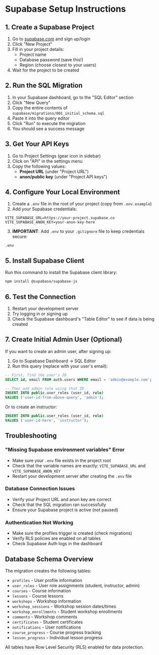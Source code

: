 # Supabase Setup Instructions

## 1. Create a Supabase Project

1. Go to [supabase.com](https://supabase.com) and sign up/login
2. Click "New Project"
3. Fill in your project details:
   - Project name
   - Database password (save this!)
   - Region (choose closest to your users)
4. Wait for the project to be created

## 2. Run the SQL Migration

1. In your Supabase dashboard, go to the "SQL Editor" section
2. Click "New Query"
3. Copy the entire contents of `supabase/migrations/001_initial_schema.sql`
4. Paste it into the query editor
5. Click "Run" to execute the migration
6. You should see a success message

## 3. Get Your API Keys

1. Go to Project Settings (gear icon in sidebar)
2. Click on "API" in the settings menu
3. Copy the following values:
   - **Project URL** (under "Project URL")
   - **anon/public key** (under "Project API keys")

## 4. Configure Your Local Environment

1. Create a `.env` file in the root of your project (copy from `.env.example`)
2. Add your Supabase credentials:

```env
VITE_SUPABASE_URL=https://your-project.supabase.co
VITE_SUPABASE_ANON_KEY=your-anon-key-here
```

3. **IMPORTANT**: Add `.env` to your `.gitignore` file to keep credentials secure:

```
.env
```

## 5. Install Supabase Client

Run this command to install the Supabase client library:

```bash
npm install @supabase/supabase-js
```

## 6. Test the Connection

1. Restart your development server
2. Try logging in or signing up
3. Check the Supabase dashboard's "Table Editor" to see if data is being created

## 7. Create Initial Admin User (Optional)

If you want to create an admin user, after signing up:

1. Go to Supabase Dashboard → SQL Editor
2. Run this query (replace with your user's email):

```sql
-- First, find the user's ID
SELECT id, email FROM auth.users WHERE email = 'admin@example.com';

-- Then add admin role using that ID
INSERT INTO public.user_roles (user_id, role)
VALUES ('user-id-from-above-query', 'admin');
```

Or to create an instructor:

```sql
INSERT INTO public.user_roles (user_id, role)
VALUES ('user-id-here', 'instructor');
```

## Troubleshooting

### "Missing Supabase environment variables" Error
- Make sure your `.env` file exists in the project root
- Check that the variable names are exactly: `VITE_SUPABASE_URL` and `VITE_SUPABASE_ANON_KEY`
- Restart your development server after creating the `.env` file

### Database Connection Issues
- Verify your Project URL and anon key are correct
- Check that the SQL migration ran successfully
- Ensure your Supabase project is active (not paused)

### Authentication Not Working
- Make sure the profiles trigger is created (check migrations)
- Verify RLS policies are enabled on all tables
- Check Supabase Auth logs in the dashboard

## Database Schema Overview

The migration creates the following tables:
- `profiles` - User profile information
- `user_roles` - User role assignments (student, instructor, admin)
- `courses` - Course information
- `lessons` - Course lessons
- `workshops` - Workshop information
- `workshop_sessions` - Workshop session dates/times
- `workshop_enrollments` - Student workshop enrollments
- `comments` - Workshop comments
- `certificates` - Student certificates
- `notifications` - User notifications
- `course_progress` - Course progress tracking
- `lesson_progress` - Individual lesson progress

All tables have Row Level Security (RLS) enabled for data protection.
